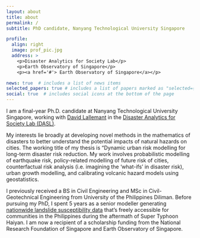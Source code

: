 ```yaml
---
layout: about
title: about
permalink: /
subtitle: PhD candidate, Nanyang Technological University Singapore

profile:
  align: right
  image: prof_pic.jpg
  address: >
    <p>Disaster Analytics for Society Lab</p>
    <p>Earth Observatory of Singapore</p>
    <p><a href='#'> Earth Observatory of Singapore</a></p>

news: true  # includes a list of news items
selected_papers: true # includes a list of papers marked as "selected={true}"
social: true  # includes social icons at the bottom of the page
---
```


I am a final-year Ph.D. candidate at Nanyang Technological University Singapore, working with [David Lallemant](https://earthobservatory.sg/people/david-lallemant) in the [Disaster Analytics for Society Lab (DASL)](https://disaster-analytics.com).

My interests lie broadly at developing novel methods in the mathematics of disasters to better understand the potential impacts of natural hazards on cities. The working title of my thesis is “Dynamic urban risk modelling for long-term disaster risk reduction. My work involves probabilistic modelling of earthquake risk, policy-related modelling of future risk of cities, counterfactual risk analysis (i.e. imagining the ‘what-ifs’ in disaster risk), urban growth modelling, and calibrating volcanic hazard models using geostatistics. 

I previously received a BS in Civil Engineering and MSc in Civil-Geotechnical Engineering from University of the Philippines Diliman. Before pursuing my PhD, I spent 5 years as a senior modeller generating [nationwide landslide susceptibility data](https://resilience.up.edu.ph/about-us/) that’s freely accessible for communities in the Philippines during the aftermath of Super Typhoon Haiyan. I am now a recipient of a scholarship funding from the National Research Foundation of Singapore and Earth Observatory of Singapore.
